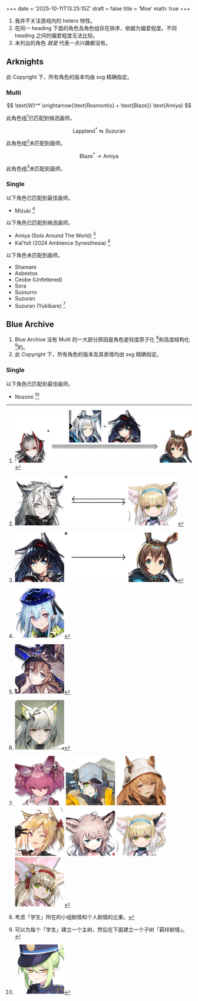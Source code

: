 +++
date = '2025-10-11T13:25:15Z'
draft = false
title = 'Moe'
math: true
+++

1. 我并不关注游戏内的 hetero 特性。
2. 在同一 heading 下面的角色及角色组存在排序，依据为偏爱程度。不同 heading 之间的偏爱程度无法比较。
3. 未列出的角色 _就是_ 代表一点兴趣都没有。

## Arknights

此 Copyright 下，所有角色的版本均由 svg 精确指定。

### Multi

$$ \text{W}^* \xrightarrow{\text{Rosmontis} + \text{Blaze}} \text{Amiya} $$ 

此角色组[^w-amiya]已匹配到候选画师。

[^w-amiya]: ![w-amiya.svg](../../images/moe/arknights/multi/w-amiya.svg)

$$ \text{Lappland}^* \leftrightarrows \text{Suzuran} $$

此角色组[^lapp-szrn]未匹配到画师。

[^lapp-szrn]: ![lapp-szrn.svg](../../images/moe/arknights/multi/lapp-szrn.svg)

$$ \text{Blaze}^* \rightarrow \text{Amiya} $$

此角色组[^blaze-amiya]未匹配到画师。

[^blaze-amiya]: ![blaze-amiya.svg](../../images/moe/arknights/multi/blaze-amiya.svg)

### Single

以下角色已匹配到最佳画师。

- $\text{Mizuki}$ [^mizuki]

[^mizuki]: ![mizuki.svg](../../images/moe/arknights/single/mizuki.svg)

以下角色已匹配到候选画师。

- $\text{Amiya (Solo Around The World)}$ [^amiyasatw]
- $\text{Kal'tsit (2024 Ambience Synesthesia)}$ [^kaltsitas]

[^amiyasatw]: ![amiyasatw.svg](../../images/moe/arknights/single/amiyasatw.svg)
[^kaltsitas]: ![kaltsitas.svg](../../images/moe/arknights/single/kaltsitas.svg)


以下角色未匹配到画师。

- $\text{Shamare}$
- $\text{Asbestos}$
- $\text{Ceobe (Unfettered)}$
- $\text{Sora}$
- $\text{Sussurro}$
- $\text{Suzuran}$
- $\text{Suzuran (Yukibare)}$ [^arknights-non]

[^arknights-non]: ![shamare.svg](../../images/moe/arknights/single/shamare.svg) ![asbestos.svg](../../images/moe/arknights/single/asbestos.svg) ![ceobe2.svg](../../images/moe/arknights/single/ceobe2.svg) ![sora.svg](../../images/moe/arknights/single/sora.svg) ![sussurro.svg](../../images/moe/arknights/single/sussurro.svg) ![suzuran.svg](../../images/moe/arknights/single/suzuran.svg) ![suzuran3.svg](../../images/moe/arknights/single/suzuran3.svg)

## Blue Archive

1. Blue Archive 没有 Multi 的一大部分原因是角色是轻度原子化 [^atomic]和高度结构化[^structured]的。
2. 此 Copyright 下，所有角色的版本及其表情均由 svg 精确指定。

[^atomic]: 考虑「学生」所在的小组剧情和个人剧情的比重。
[^structured]: 可以为每个「学生」建立一个主树，然后在下面建立一个子树「羁绊剧情」。

### Single

以下角色已匹配到最佳画师。

- $\text{Nozomi}$ [^nozomi]

[^nozomi]: ![nozomi.svg](../../images/moe/blue_archive/single/nozomi.svg)